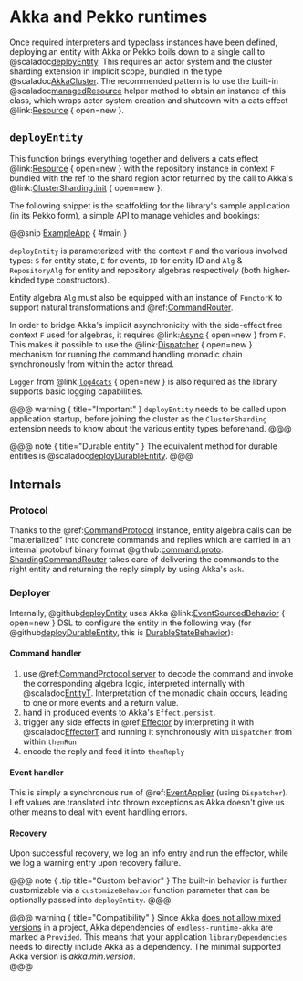 # Akka and Pekko runtimes

Once required interpreters and typeclass instances have been defined, deploying an entity with Akka or Pekko boils down to a single call to @scaladoc[deployEntity](endless.runtime.akka.deploy.Deployer). This requires an actor system and the cluster sharding extension in implicit scope, bundled in the type @scaladoc[AkkaCluster](endless.runtime.akka.deploy.AkkaCluster). The recommended pattern is to use the built-in @scaladoc[managedResource](endless.runtime.akka.deploy.AkkaCluster.managedResource) helper method to obtain an instance of this class, which wraps actor system creation and shutdown with a cats effect @link:[Resource](https://typelevel.org/cats-effect/docs/std/resource) { open=new }.  

## `deployEntity`
This function brings everything together and delivers a cats effect @link:[Resource](https://typelevel.org/cats-effect/docs/std/resource) { open=new } with the repository instance in context `F` bundled with the ref to the shard region actor returned by the call to Akka's @link:[ClusterSharding.init](https://doc.akka.io/docs/akka/current/typed/cluster-sharding.html#basic-example) { open=new }.

The following snippet is the scaffolding for the library's sample application (in its Pekko form), a simple API to manage vehicles and bookings:

@@snip [ExampleApp](/example/src/main/scala/endless/example/app/pekko/PekkoApp.scala) { #main }

`deployEntity` is parameterized with the context `F` and the various involved types: `S` for  entity state, `E` for events, `ID` for entity ID and `Alg` & `RepositoryAlg` for entity and repository algebras respectively (both higher-kinded type constructors).

Entity algebra `Alg` must also be equipped with an instance of `FunctorK` to support natural transformations and @ref:[CommandRouter](router.md).   

In order to bridge Akka's implicit asynchronicity with the side-effect free context `F` used for algebras, it requires @link:[Async](https://typelevel.org/cats-effect/docs/typeclasses/async) { open=new } from `F`. This makes it possible to use the @link:[Dispatcher](https://typelevel.org/cats-effect/docs/std/dispatcher) { open=new } mechanism for running the command handling monadic chain synchronously from within the actor thread.

`Logger` from @link:[`log4cats`](https://github.com/typelevel/log4cats) { open=new } is also required as the library supports basic logging capabilities.

@@@ warning { title="Important" }
`deployEntity` needs to be called upon application startup, before joining the cluster as the `ClusterSharding` extension needs to know about the various entity types beforehand.
@@@

@@@ note { title="Durable entity" }
 The equivalent method for durable entities is @scaladoc[deployDurableEntity](endless.runtime.akka.deploy.DurableDeployer).
@@@

## Internals

### Protocol
Thanks to the @ref:[CommandProtocol](protocol.md) instance, entity algebra calls can be "materialized" into concrete commands and replies which are carried in an internal protobuf binary format @github:[command.proto](/runtime/src/main/protobuf/command.proto).
[ShardingCommandRouter](/runtime/src/main/scala/endless/runtime/akka/ShardingCommandRouter.scala) takes care of delivering the commands to the right entity and returning the reply simply by using Akka's `ask`.

### Deployer
Internally, @github[deployEntity](/runtime/src/main/scala/endless/runtime/akka/Deployer.scala) uses Akka @link:[EventSourcedBehavior](https://doc.akka.io/docs/akka/current/typed/persistence.html#example-and-core-api) { open=new } DSL to configure the entity in the following way (for @github[deployDurableEntity](/runtime/src/main/scala/endless/runtime/akka/DurableDeployer.scala), this is [DurableStateBehavior](https://doc.akka.io/docs/akka/current/typed/durable-state/persistence.html#example-and-core-api)):

#### Command handler

 1. use @ref:[CommandProtocol.server](protocol.md) to decode the command and invoke the corresponding algebra logic, interpreted internally with @scaladoc[EntityT](endless.core.interpret.EntityT). Interpretation of the monadic chain occurs, leading to one or more events and a return value. 
 2. hand in produced events to Akka's `Effect.persist`.
 3. trigger any side effects in @ref:[Effector](effector.md) by interpreting it with @scaladoc[EffectorT](endless.core.interpret.EffectorT) and running it synchronously with `Dispatcher` from within `thenRun`
 4. encode the reply and feed it into `thenReply`
 
#### Event handler 
This is simply a synchronous run of @ref:[EventApplier](applier.md) (using `Dispatcher`). Left values are translated into thrown exceptions as Akka doesn't give us other means to deal with event handling errors.

#### Recovery
Upon successful recovery, we log an info entry and run the effector, while we log a warning entry upon recovery failure.

@@@ note { .tip title="Custom behavior" } 
The built-in behavior is further customizable via a `customizeBehavior` function parameter that can be optionally passed into `deployEntity`. 
@@@

@@@ warning { title="Compatibility" }
Since Akka [does not allow mixed versions](https://doc.akka.io/docs/akka/current/common/binary-compatibility-rules.html#mixed-versioning-is-not-allowed) in a project, Akka dependencies of `endless-runtime-akka` are marked a `Provided`. This means that your application `libraryDependencies` needs to directly include Akka as a dependency. The minimal supported Akka version is $akka.min.version$.  
@@@